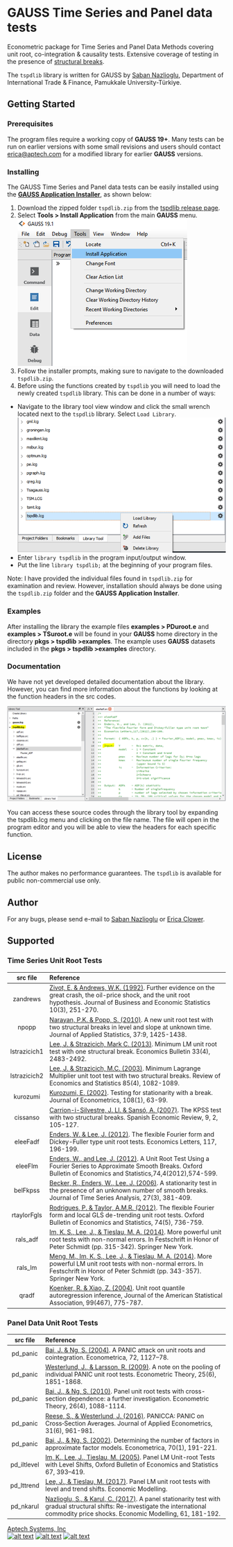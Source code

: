 # GAUSS Time Series and Panel data tests
Econometric package for Time Series and Panel Data Methods covering unit root, co-integration & causality tests. Extensive coverage of testing in the presence of [structural breaks](https://www.aptech.com/structural-breaks/).

The `tspdlib` library is written for GAUSS by [Saban Nazlioglu](mailto:snazlioglu@pau.edu.tr), Department of International Trade & Finance, Pamukkale University-Türkiye.

## Getting Started
### Prerequisites
The program files require a working copy of **GAUSS 19+**. Many tests can be run on earlier versions with some small revisions and users should contact erica@aptech.com for a modified library for earlier **GAUSS** versions.

### Installing
The GAUSS Time Series and Panel data tests can be easily installed using the [**GAUSS Application Installer**](https://www.aptech.com/support/installation/using-the-applications-installer-wizard/), as shown below:

1. Download the zipped folder `tspdlib.zip` from the [tspdlib release page](https://github.com/aptech/tspdlib/releases).
2. Select **Tools > Install Application** from the main **GAUSS** menu.  
![install wizard](images/install_application.png)  
3. Follow the installer prompts, making sure to navigate to the downloaded `tspdlib.zip`.
4. Before using the functions created by `tspdlib` you will need to load the newly created `tspdlib` library. This can be done in a number of ways:
  *   Navigate to the library tool view window and click the small wrench located next to the `tspdlib` library. Select `Load Library`.  
  ![load library](images/load_tspdlib.PNG)
  *  Enter `library tspdlib` in the program input/output window.
  *  Put the line `library tspdlib;` at the beginning of your program files.

  Note: I have provided the individual files found in `tspdlib.zip` for examination and review. However, installation should always be done using the `tspdlib.zip` folder and the **GAUSS Application Installer**.

### Examples
After installing the library the example files **examples > PDuroot.e** and **examples > TSuroot.e** will be found in your **GAUSS** home directory in the directory **pkgs > tspdlib >examples**. The example uses **GAUSS** datasets included in the **pkgs > tspdlib >examples** directory.

### Documentation
We have not yet developed detailed documentation about the library. However, you can find more information about the functions by looking at the function headers in the src codes.

![accessing GAUSS source files](images/tspdlib_src_file.png)

You can access these source codes through the library tool by expanding the tspdlib.lcg menu and clicking on the file name. The file will open in the program editor and you will be able to view the headers for each specific function.
## License
The author makes no performance guarantees. The `tspdlib` is available for public non-commercial use only.

## Author
For any bugs, please send e-mail to [Saban Nazlioglu](mailto:snazlioglu@pau.edu.tr) or [Erica Clower](mailto:erica@aptech.com).

## Supported
### Time Series Unit Root Tests
|src file| Reference|
|:------:|:---------|
|zandrews| [Zivot, E. & Andrews, W.K. (1992)](http://cba2.unomaha.edu/faculty/mwohar/WEB/links/Econometrics_papers/Zivot_Andrews.pdf). Further evidence on the great crash, the oil-price shock, and the unit root hypothesis. Journal of Business and Economic Statistics 10(3), 251-270. |
|npopp|[Narayan, P.K. & Popp, S. (2010)](https://www.researchgate.net/publication/227345783_A_New_Unit_Root_Test_with_Two_Structural_Breaks_in_Level_and_Slope_at_Unknown_Time). A new unit root test with two structural breaks in level and slope at unknown time. Journal of Applied Statistics, 37:9, 1425-1438.|
|lstrazicich1| [Lee, J. & Strazicich, Mark C. (2013)](https://econpapers.repec.org/article/eblecbull/eb-13-00296.htm). Minimum LM unit root test with one structural break. Economics Bulletin 33(4), 2483-2492.|
|lstrazicich2| [Lee, J. & Strazicich, M.C. (2003)](https://libres.uncg.edu/ir/asu/f/Strazicich_Mark_2003_Minimum_Lagrange.pdf). Minimum Lagrange Multiplier unit toot test with two structural breaks. Review of Economics and Statistics 85(4), 1082-1089.|
|kurozumi|[Kurozumi, E. (2002)](https://rmgsc.cr.usgs.gov/outgoing/threshold_articles/Kurozumi2002.pdf). Testing for stationarity with a break. Journal of Econometrics, 108(1), 63-99.|
|cissanso|[Carrion-i-Silvestre, J. Ll. & Sansó, A. (2007)](https://www.researchgate.net/publication/24064952_The_KPSS_test_with_two_structural_breaks). The KPSS test with two structural breaks. Spanish Economic Review, 9, 2, 105-127.|
|eleeFadf|[Enders, W. & Lee, J. (2012)](https://ideas.repec.org/a/eee/ecolet/v117y2012i1p196-199.html). The flexible Fourier form and Dickey-Fuller type unit root tests. Economics Letters, 117, 196-199.|
|eleeFlm|[Enders, W., and Lee, J. (2012)](http://www.time-series.net/yahoo_site_admin/assets/docs/Enders_Lee_Final_version_May_16_2011.39101351.pdf). A Unit Root Test Using a Fourier Series to Approximate Smooth Breaks. Oxford Bulletin of Economics and Statistics,74,4(2012),574-599.|
|belFkpss|[Becker, R., Enders, W., Lee, J. (2006)](https://econpapers.repec.org/article/blajtsera/v_3a27_3ay_3a2006_3ai_3a3_3ap_3a381-409.htm). A stationarity test in the presence of an unknown number of smooth breaks. Journal of Time Series Analysis, 27(3), 381-409.|
|rtaylorFgls|[Rodrigues, P. & Taylor, A.M.R. (2012)](https://www.bportugal.pt/sites/default/files/anexos/papers/wp200919.pdf). The flexible Fourier form and local GLS de-trending unit root tests. Oxford Bulletin of Economics and Statistics, 74(5), 736-759.|
|rals_adf|[Im, K. S., Lee, J., & Tieslau, M. A. (2014)](https://www.degruyter.com/view/j/snde.ahead-of-print/snde-2016-0050/www.degruyter.com/view/j/snde.ahead-of-print/snde-2016-0050/snde-2016-0050.xml). More powerful unit root tests with non-normal errors. In Festschrift in Honor of Peter Schmidt (pp. 315-342). Springer New York.|
|rals_lm|[Meng, M., Im, K. S., Lee, J., & Tieslau, M. A. (2014)](https://www.degruyter.com/view/j/snde.ahead-of-print/snde-2016-0050/www.degruyter.com/view/j/snde.ahead-of-print/snde-2016-0050/snde-2016-0050.xml). More powerful LM unit root tests with non-normal errors. In Festschrift in Honor of Peter Schmidt (pp. 343-357). Springer New York.|
|qradf|[Koenker, R. & Xiao, Z. (2004)](https://www.jstor.org/stable/27590447?seq=1#page_scan_tab_contents). Unit root quantile autoregression inference, Journal of the American Statistical Association, 99(467), 775-787.|

### Panel Data Unit Root Tests
|src file| Reference|
|:------:|:---------|
|pd_panic|[Bai, J. & Ng, S. (2004)](http://www.columbia.edu/~jb3064/papers/2004_A_panic_attack_on_unit_roots_and_cointegration.pdf). A PANIC attack on unit roots and cointegration. Econometrica, 72, 1127–78.|
|pd_panic|[Westerlund, J., & Larsson, R. (2009)](https://www.cambridge.org/core/journals/econometric-theory/article/note-on-the-pooling-of-individual-panic-unit-root-tests/7328B7103F2916320D17AFF28F1A2ACC#). A note on the pooling of individual PANIC unit root tests. Econometric Theory, 25(6), 1851-1868.|
|pd_panic|[Bai, J., & Ng, S. (2010)](http://www.columbia.edu/~jb3064/papers/2010_Panel_unit_root_tests_with_cross_section_dependence-a_further_investigation.pdf). Panel unit root tests with cross-section dependence: a further investigation. Econometric Theory, 26(4), 1088-1114.|
|pd_panic|[Reese, S., & Westerlund, J. (2016)](https://project.nek.lu.se/publications/workpap/papers/wp15_3.pdf). PANICCA: PANIC on Cross‐Section Averages. Journal of Applied Econometrics, 31(6), 961-981.|
|pd_panic|[Bai, J., & Ng, S. (2002)](http://www.econ.nyu.edu/user/baij/econometrica02.pdf). Determining the number of factors in approximate factor models. Econometrica, 70(1), 191-221.|
|pd_iltlevel|[Im, K., Lee, J., Tieslau, M. (2005)](https://pdfs.semanticscholar.org/794e/035e2af830b66f5d229cd444cbc8b34c3d83.pdf). Panel LM Unit-root Tests with Level Shifts, Oxford Bulletin of Economics and Statistics 67, 393–419.|
|pd_lttrend|[Lee, J., & Tieslau, M. (2017)](https://www.sciencedirect.com/science/article/pii/S0264999317316358). Panel LM unit root tests with level and trend shifts. Economic Modelling.|
|pd_nkarul|[Nazlioglu, S., & Karul, C. (2017)](https://econpapers.repec.org/article/eeeecmode/v_3a61_3ay_3a2017_3ai_3ac_3ap_3a181-192.htm). A panel stationarity test with gradual structural shifts: Re-investigate the international commodity price shocks. Economic Modelling, 61, 181-192.|

[Aptech Systems, Inc](https://www.aptech.com/)  
[![alt text][1.1]][1]
[![alt text][2.1]][2]
[![alt text][3.1]][3]

<!-- links to social media icons -->
[1.1]: https://www.aptech.com/wp-content/uploads/2019/02/fb.png (Visit Aptech Facebook)
[2.1]: https://www.aptech.com/wp-content/uploads/2019/02/gh.png (Aptech Github)
[3.1]: https://www.aptech.com/wp-content/uploads/2019/02/li.png (Find us on LinkedIn)

<!-- links to your social media accounts -->
[1]: https://www.facebook.com/GAUSSAptech/
[2]: https://github.com/aptech
[3]: https://linkedin.com/in/ericaclower
<!-- Please don't remove this: Grab your social icons from https://github.com/carlsednaoui/gitsocial -->
